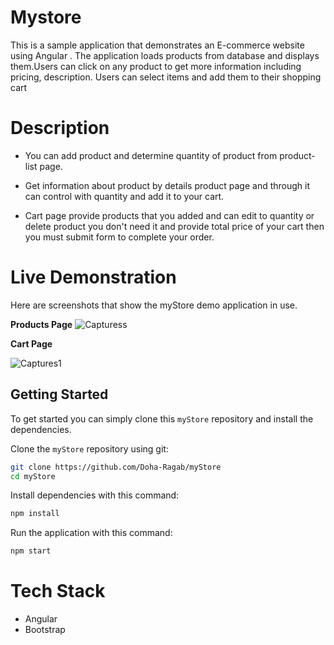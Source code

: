 # Mystore

This is a sample application that demonstrates an E-commerce website using Angular . The application loads products from database and displays them.Users can click on any product to get more information including pricing, description. Users can select items and add them to their shopping cart

# Description

* You can add product and determine quantity of product from product-list page.

* Get information about product by details product page and through it can control with quantity and add it to your cart.

* Cart page provide products that you added and can edit to quantity or delete product you don't need it and
  provide total price of your cart then you must submit form to complete your order.



# Live Demonstration
Here are screenshots that show the myStore demo application in use.

**Products Page**
![Capturess](https://user-images.githubusercontent.com/79616830/192012285-fcab7cf2-f38c-4329-8749-890b90feed48.JPG)

**Cart Page**

![Captures1](https://user-images.githubusercontent.com/79616830/192014433-e0060538-3851-4ec3-bb8e-c3404813fb28.JPG)

## Getting Started
To get started  you can simply clone this `myStore` repository and install the dependencies.

Clone the `myStore` repository using git:

```bash
git clone https://github.com/Doha-Ragab/myStore
cd myStore
```

Install dependencies with this command:
```bash
npm install
```

Run the application with this command:
```bash
npm start
```
# Tech Stack
* Angular
* Bootstrap
